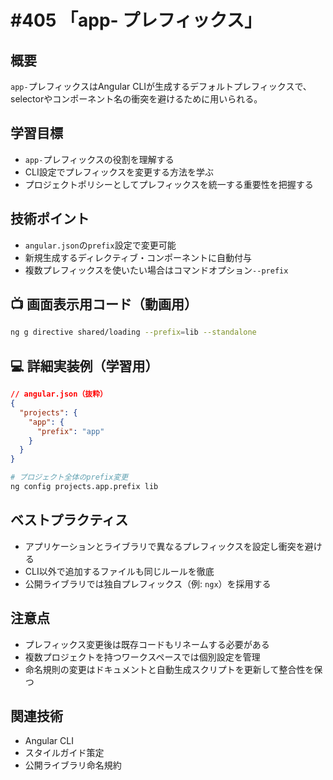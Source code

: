 # #405 「app- プレフィックス」

## 概要
`app-`プレフィックスはAngular CLIが生成するデフォルトプレフィックスで、selectorやコンポーネント名の衝突を避けるために用いられる。

## 学習目標
- `app-`プレフィックスの役割を理解する
- CLI設定でプレフィックスを変更する方法を学ぶ
- プロジェクトポリシーとしてプレフィックスを統一する重要性を把握する

## 技術ポイント
- `angular.json`の`prefix`設定で変更可能
- 新規生成するディレクティブ・コンポーネントに自動付与
- 複数プレフィックスを使いたい場合はコマンドオプション`--prefix`

## 📺 画面表示用コード（動画用）
```bash
ng g directive shared/loading --prefix=lib --standalone
```

## 💻 詳細実装例（学習用）
```json
// angular.json（抜粋）
{
  "projects": {
    "app": {
      "prefix": "app"
    }
  }
}
```

```bash
# プロジェクト全体のprefix変更
ng config projects.app.prefix lib
```

## ベストプラクティス
- アプリケーションとライブラリで異なるプレフィックスを設定し衝突を避ける
- CLI以外で追加するファイルも同じルールを徹底
- 公開ライブラリでは独自プレフィックス（例: `ngx`）を採用する

## 注意点
- プレフィックス変更後は既存コードもリネームする必要がある
- 複数プロジェクトを持つワークスペースでは個別設定を管理
- 命名規則の変更はドキュメントと自動生成スクリプトを更新して整合性を保つ

## 関連技術
- Angular CLI
- スタイルガイド策定
- 公開ライブラリ命名規約
